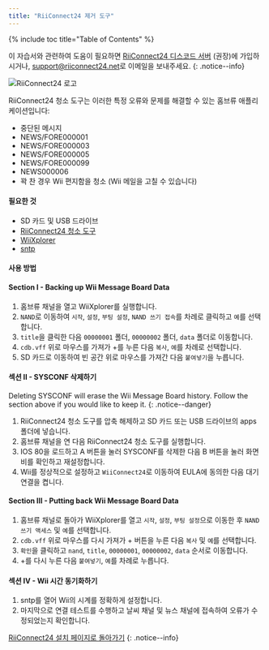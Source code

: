 ```yaml
---
title: "RiiConnect24 제거 도구"
---
```


{% include toc title="Table of Contents" %}

이 자습서와 관련하여 도움이 필요하면 [RiiConnect24 디스코드 서버](https://discord.gg/rc24) (권장)에 가입하시거나, [support@riiconnect24.net](mailto:support@riiconnect24.net)로 이메일을 보내주세요.
{: .notice--info}

![RiiConnect24 로고](/images/WiiRC24Logo.jpg)

RiiConnect24 청소 도구는 이러한 특정 오류와 문제를 해결할 수 있는 홈브류 애플리케이션입니다:

- 중단된 메시지
- NEWS/FORE000001
- NEWS/FORE000003
- NEWS/FORE000005
- NEWS/FORE000099
- NEWS000006
- 꽉 찬 경우 Wii 편지함을 청소 (Wii 메일을 고칠 수 있습니다)

#### 필요한 것

- SD 카드 및 USB 드라이브
- [RiiConnect24 청소 도구](https://oscwii.org/library/app/RC24-Clear-Tool)
- [WiiXplorer](https://oscwii.org/library/app/wiixplorer-ss)
- [sntp](https://hbb1.oscwii.org/hbb/sntp/sntp.zip)

#### 사용 방법

#### Section I - Backing up Wii Message Board Data

1. 홈브류 채널을 열고 WiiXplorer를 실행합니다.
2. `NAND`로 이동하여 `시작`, `설정`, `부팅 설정`, `NAND 쓰기 접속`를 차례로 클릭하고 `예`를 선택합니다.
3. `title`을 클릭한 다음 `00000001` 폴더, `00000002` 폴더, `data` 폴더로 이동합니다.
4. `cdb.vff` 위로 마우스를 가져가 +를 누른 다음 `복사`, `예`를 차례로 선택합니다.
5. SD 카드로 이동하여 빈 공간 위로 마우스를 가져간 다음 `붙여넣기`을 누릅니다.

#### 섹션 II - SYSCONF 삭제하기

Deleting SYSCONF will erase the Wii Message Board history. Follow the section above if you would like to keep it.
{: .notice--danger}

1. RiiConnect24 청소 도구를 압축 해제하고 SD 카드 또는 USB 드라이브의 apps 폴더에 넣습니다.
2. 홈브류 채널을 연 다음 RiiConnect24 청소 도구를 실행합니다.
3. IOS 80을 로드하고 A 버튼을 눌러 SYSCONF를 삭제한 다음 B 버튼을 눌러 화면비를 확인하고 재설정합니다.
4. Wii를 정상적으로 설정하고 `WiiConnect24`로 이동하여 EULA에 동의한 다음 대기 연결을 켭니다.

#### Section III - Putting back Wii Message Board Data

1. 홈브류 채널로 돌아가 WiiXplorer를 열고 `시작`, `설정`, `부팅 설정`으로 이동한 후 `NAND 쓰기 액세스` 및 `예`를 선택합니다.
2. `cdb.vff` 위로 마우스를 다시 가져가 + 버튼을 누른 다음 `복사` 및 `예`를 선택합니다.
3. `확인`을 클릭하고 `nand`, `title`, `00000001`, `00000002`, `data` 순서로 이동합니다.
4. +를 다시 누른 다음 `붙여넣기`, `예`를 차례로 누릅니다.

#### 섹션 IV - Wii 시간 동기화하기

1. sntp를 열어 Wii의 시계를 정확하게 설정합니다.
2. 마지막으로 연결 테스트를 수행하고 날씨 채널 및 뉴스 채널에 접속하여 오류가 수정되었는지 확인합니다.

[RiiConnect24 설치 페이지로 돌아가기](riiconnect24)
{: .notice--info}

